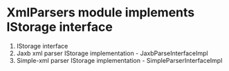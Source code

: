 # XmlParsers module implements IStorage interface 

1) IStorage interface
2) Jaxb xml parser IStorage implementation  - JaxbParseInterfaceImpl
3) Simple-xml parser IStorage implementation - SimpleParserInterfaceImpl
